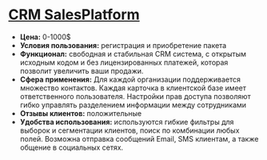 # [CRM SalesPlatform](https://salesplatform.ru/)
- **Цена:** 0-1000$
- **Условия пользования:** регистрация и приобретение пакета
- **Функционал:** свободная и стабильная CRM система, с открытым исходным кодом и без лицензированных платежей, которая позволит увеличить ваши продажи.
- **Сфера применения:** Для каждой организации поддерживается множество контактов. Каждая карточка в клиентской базе имеет ответственного пользователя. Настройки прав доступа позволяют гибко управлять разделением информации между сотрудниками
- **Отзывы клиентов:** положительные
- **Удобства использования:** используются гибкие фильтры для выборок и сегментации клиентов, поиск по комбинации любых полей. Возможна отправка сообщений Email, SMS клиентам, а также общение в социальных сетях.
